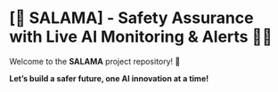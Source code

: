 # [🔴 SALAMA] - Safety Assurance with Live AI Monitoring & Alerts 🚦🤖

Welcome to the **SALAMA** project repository! 🌟

**Let’s build a safer future, one AI innovation at a time!**
